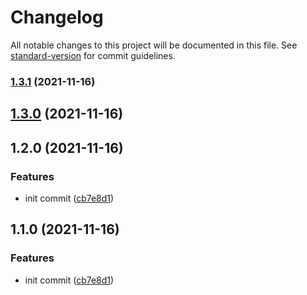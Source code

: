 # Changelog

All notable changes to this project will be documented in this file. See [standard-version](https://github.com/conventional-changelog/standard-version) for commit guidelines.

### [1.3.1](https://github.com/FE92star/test-standard-version/compare/v1.3.0...v1.3.1) (2021-11-16)

## [1.3.0](https://github.com/FE92star/test-standard-version/compare/v1.2.0...v1.3.0) (2021-11-16)

## 1.2.0 (2021-11-16)


### Features

* init commit ([cb7e8d1](https://github.com/FE92star/test-standard-version/commit/cb7e8d10b654400049ed0149cd48add2589cb62d))

## 1.1.0 (2021-11-16)


### Features

* init commit ([cb7e8d1](https://github.com/FE92star/test-standard-version/commit/cb7e8d10b654400049ed0149cd48add2589cb62d))
